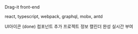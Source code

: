 Drag-it front-end

react, typescript, webpack, graphql, mobx, antd


UI아이콘 (done)
컴포넌트 추가 
프로젝트 정보 
캘린더 완성
실시간 부여

